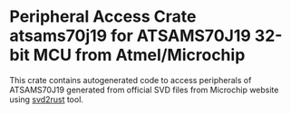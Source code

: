 # Peripheral Access Crate atsams70j19 for ATSAMS70J19 32-bit MCU from Atmel/Microchip

This crate contains autogenerated code to access peripherals of ATSAMS70J19 generated from official SVD files from Microchip website using [svd2rust](https://github.com/rust-embedded/svd2rust/) tool.